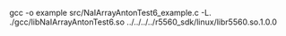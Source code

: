 gcc -o example src/NaIArrayAntonTest6_example.c -L. ./gcc/libNaIArrayAntonTest6.so ../../../../r5560_sdk/linux/libr5560.so.1.0.0
